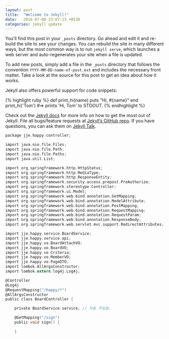 ```yaml
---
layout: post
title:  "Welcome to Jekyll!"
date:   2016-07-08 23:07:13 +0530
categories: jekyll update
---
```

You’ll find this post in your `_posts` directory. Go ahead and edit it and re-build the site to see your changes. You can rebuild the site in many different ways, but the most common way is to run `jekyll serve`, which launches a web server and auto-regenerates your site when a file is updated.

To add new posts, simply add a file in the `_posts` directory that follows the convention `YYYY-MM-DD-name-of-post.ext` and includes the necessary front matter. Take a look at the source for this post to get an idea about how it works.

Jekyll also offers powerful support for code snippets:

{% highlight ruby %}
def print_hi(name)
  puts "Hi, #{name}"
end
print_hi('Tom')
#=> prints 'Hi, Tom' to STDOUT.
{% endhighlight %}

Check out the [Jekyll docs][jekyll-docs] for more info on how to get the most out of Jekyll. File all bugs/feature requests at [Jekyll’s GitHub repo][jekyll-gh]. If you have questions, you can ask them on [Jekyll Talk][jekyll-talk].

[jekyll-docs]: http://jekyllrb.com/docs/home
[jekyll-gh]:   https://github.com/jekyll/jekyll
[jekyll-talk]: https://talk.jekyllrb.com/



~~~c
package jje.happy.controller;

import java.nio.file.Files;
import java.nio.file.Path;
import java.nio.file.Paths;
import java.util.List;

import org.springframework.http.HttpStatus;
import org.springframework.http.MediaType;
import org.springframework.http.ResponseEntity;
import org.springframework.security.access.prepost.PreAuthorize;
import org.springframework.stereotype.Controller;
import org.springframework.ui.Model;
import org.springframework.web.bind.annotation.GetMapping;
import org.springframework.web.bind.annotation.ModelAttribute;
import org.springframework.web.bind.annotation.PostMapping;
import org.springframework.web.bind.annotation.RequestMapping;
import org.springframework.web.bind.annotation.RequestParam;
import org.springframework.web.bind.annotation.ResponseBody;
import org.springframework.web.servlet.mvc.support.RedirectAttributes;

import jje.happy.service.BoardService;
import jje.happy.service.api;
import jje.happy.vo.BoardAttachVO;
import jje.happy.vo.BoardVO;
import jje.happy.vo.Criteria;
import jje.happy.vo.MemberVO;
import jje.happy.vo.PageDTO;
import lombok.AllArgsConstructor;
import lombok.extern.log4j.Log4j;

@Controller
@Log4j
@RequestMapping("/happy/*")
@AllArgsConstructor
public class BoardController {

	private BoardService service; // 자동 주입됨.

	@GetMapping("/sign")
	public void sign() {
		
	}
~~~
